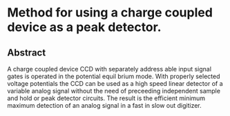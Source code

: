 # Method for using a charge coupled device as a peak detector.

## Abstract
A charge coupled device CCD with separately address able input signal gates is operated in the potential equil brium mode. With properly selected voltage potentials the CCD can be used as a high speed linear detector of a variable analog signal without the need of preceeding independent sample and hold or peak detector circuits. The result is the efficient minimum maximum detection of an analog signal in a fast in slow out digitizer.